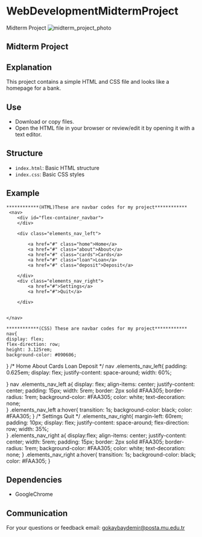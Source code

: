 # WebDevelopmentMidtermProject
Midterm Project
![midterm_project_photo](https://github.com/gkaybydemir/WebDevelopmentMidtermProject/assets/109183248/3b4f7d1b-b974-4500-9584-bdbd3959165d)

## Midterm Project

## Explanation
This project contains a simple HTML and CSS file and looks like a homepage for a bank.

## Use
- Download or copy files.
- Open the HTML file in your browser or review/edit it by opening it with a text editor.

## Structure
- `index.html`: Basic HTML structure
- `index.css`: Basic CSS styles

## Example

	************(HTML)These are navbar codes for my project************
     <nav>
        <div id="flex-container_navbar">
        </div>

        <div class="elements_nav_left">
          
            <a href="#" class="home">Home</a>
            <a href="#" class="about">About</a>
            <a href="#" class="cards">Cards</a>
            <a href="#" class="loan">Loan</a>
            <a href="#" class="deposit">Deposit</a>
            
        </div>
        <div class="elements_nav_right">
            <a href="#">Settings</a>
            <a href="#">Quit</a>
           
        </div>
        
        
    </nav>

	************(CSS) These are navbar codes for my project************
	nav{
    display: flex;
    flex-direction: row;   
    height: 3.125rem;
    background-color: #090606;
    
}
/* Home About Cards Loan Deposit */
nav .elements_nav_left{
    padding: 0.625em;
    display: flex;
    justify-content: space-around;
    width: 60%;
        
}
nav .elements_nav_left  a{
    display: flex;
    align-items: center;
    justify-content: center;
    padding: 15px;
    width: 5rem;
    border: 2px solid #FAA305;
    border-radius: 1rem; 
    background-color: #FAA305;
    color: white;
    text-decoration: none;    
}
.elements_nav_left a:hover{
    transition: 1s;
    background-color: black;
    color: #FAA305;
}
/* Settings Quit */
.elements_nav_right{
    margin-left: 60rem;
    padding: 10px;
    display: flex;
    justify-content: space-around;
    flex-direction: row;
    width: 35%;    
}
.elements_nav_right a{
    display:flex;
    align-items: center;
    justify-content: center;
    width: 5rem;
    padding: 15px;
    border: 2px solid #FAA305;
    border-radius: 1rem;
    background-color: #FAA305;
    color: white;
    text-decoration: none;
}
.elements_nav_right a:hover{
    transition: 1s;
    background-color: black;
    color: #FAA305;
}


## Dependencies
- GoogleChrome


## Communication
For your questions or feedback
email: gokaybaydemir@posta.mu.edu.tr
